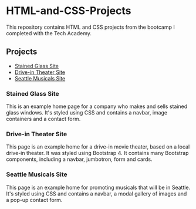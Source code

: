 # HTML-and-CSS-Projects
This repository contains HTML and CSS projects from the bootcamp I completed with the Tech Academy.

## Projects

* [Stained Glass Site](https://github.com/samasargent/HTML-and-CSS-Projects/tree/main/websiteProject)
* [Drive-in Theater Site](https://github.com/samasargent/HTML-and-CSS-Projects/tree/main/bootstrap4_project)
* [Seattle Musicals Site](https://github.com/samasargent/HTML-and-CSS-Projects/tree/main/One-Page_Website)

### Stained Glass Site

This is an example home page for a company who makes and sells stained glass windows. It's styled using CSS and contains a navbar, image containers and a contact form.

### Drive-in Theater Site

This page is an example home for a drive-in movie theater, based on a local drive-in theater. It was styled using Bootstrap 4. It contains many Bootstrap components, including a navbar, jumbotron, form and cards.

### Seattle Musicals Site

This page is an example home for promoting musicals that will be in Seattle. It's styled using CSS and contains a navbar, a modal gallery of images and a pop-up contact form.
